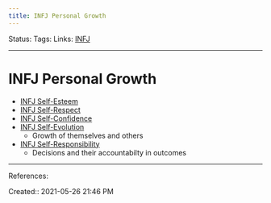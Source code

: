 ```yaml
---
title: INFJ Personal Growth
---
```

Status:
Tags:
Links: [INFJ](out/infj.md)
___
# INFJ Personal Growth
- [INFJ Self-Esteem](out/infj-self-esteem.md)
- [INFJ Self-Respect](out/infj-self-respect.md)
- [INFJ Self-Confidence](out/infj-self-confidence.md)
- [INFJ Self-Evolution](out/infj-self-evolution.md)
	- Growth of themselves and others
- [INFJ Self-Responsibility](out/infj-self-responsibility.md)
	- Decisions and their accountabilty in outcomes
___
References:

Created:: 2021-05-26 21:46 PM